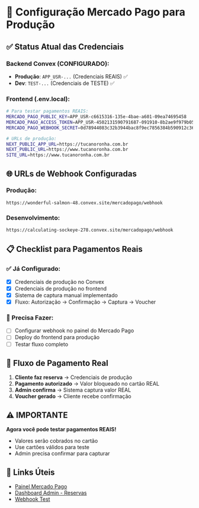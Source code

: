# 🚀 Configuração Mercado Pago para Produção

## ✅ Status Atual das Credenciais

### Backend Convex (CONFIGURADO):
- **Produção**: `APP_USR-...` (Credenciais REAIS) ✅
- **Dev**: `TEST-...` (Credenciais de TESTE) ✅

### Frontend (.env.local):
```bash
# Para testar pagamentos REAIS:
MERCADO_PAGO_PUBLIC_KEY=APP_USR-c6615316-135e-4bae-a601-09ea74695458
MERCADO_PAGO_ACCESS_TOKEN=APP_USR-4502131590791687-091910-8b2ae9f979b05fd51b5dd3f64dee711d-2702432900
MERCADO_PAGO_WEBHOOK_SECRET=0d78944083c32b3944bac8f9ec7856384b590912c366561f87d33194c469625e

# URLs de produção:
NEXT_PUBLIC_APP_URL=https://tucanoronha.com.br
NEXT_PUBLIC_URL=https://www.tucanoronha.com.br
SITE_URL=https://www.tucanoronha.com.br
```

## 🌐 URLs de Webhook Configuradas

### Produção:
```
https://wonderful-salmon-48.convex.site/mercadopago/webhook
```

### Desenvolvimento:
```
https://calculating-sockeye-278.convex.site/mercadopago/webhook
```

## 📋 Checklist para Pagamentos Reais

### ✅ Já Configurado:
- [x] Credenciais de produção no Convex
- [x] Credenciais de produção no frontend
- [x] Sistema de captura manual implementado
- [x] Fluxo: Autorização → Confirmação → Captura → Voucher

### 🔧 Precisa Fazer:
- [ ] Configurar webhook no painel do Mercado Pago
- [ ] Deploy do frontend para produção
- [ ] Testar fluxo completo

## 🎯 Fluxo de Pagamento Real

1. **Cliente faz reserva** → Credenciais de produção
2. **Pagamento autorizado** → Valor bloqueado no cartão REAL
3. **Admin confirma** → Sistema captura valor REAL
4. **Voucher gerado** → Cliente recebe confirmação

## ⚠️ IMPORTANTE

**Agora você pode testar pagamentos REAIS!**
- Valores serão cobrados no cartão
- Use cartões válidos para teste
- Admin precisa confirmar para capturar

## 🔗 Links Úteis

- [Painel Mercado Pago](https://www.mercadopago.com.br/developers/panel)
- [Dashboard Admin - Reservas](https://www.tucanoronha.com.br/admin/dashboard/reservas)
- [Webhook Test](https://wonderful-salmon-48.convex.site/mercadopago/test-webhook)
